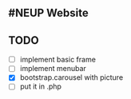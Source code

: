#NEUP Website
---  
## TODO  
* [ ] implement basic frame  
* [ ] implement menubar
* [X] bootstrap.carousel with picture   
* [ ] put it in .php
